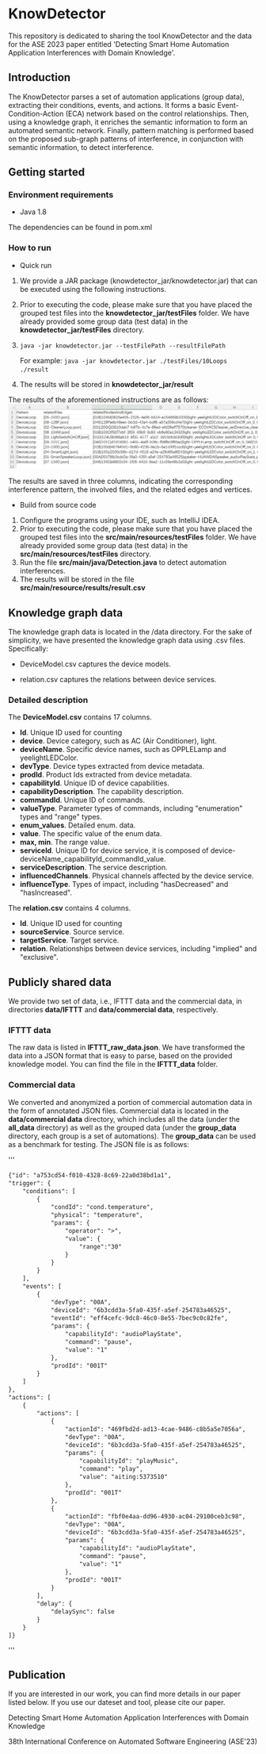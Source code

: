 # KnowDetector
This repository is dedicated to sharing the tool KnowDetector and the
data for the ASE 2023 paper entitled 'Detecting Smart Home Automation
Application Interferences with Domain Knowledge'.

## Introduction
The KnowDetector parses a set of automation applications (group data),
extracting their conditions, events, and actions. It forms a basic
Event-Condition-Action (ECA) network based on the control
relationships. Then, using a knowledge graph, it enriches the semantic
information to form an automated semantic network. Finally, pattern
matching is performed based on the proposed sub-graph patterns of
interference, in conjunction with semantic information, to detect
interference.

## Getting started
### Environment requirements
- Java 1.8

The dependencies can be found in pom.xml


### How to run

- Quick run

1. We provide a JAR package (knowdetector_jar/knowdetector.jar) that
   can be executed using the following instructions.
2. Prior to executing the code, please make sure that you have placed
   the grouped test files into the **knowdetector_jar/testFiles**
   folder. We have already provided some group data (test data) in the
   **knowdetector_jar/testFiles** directory. 
3. ```java -jar knowdetector.jar --testFilePath --resultFilePath```
   
   For example: ```java -jar knowdetector.jar ./testFiles/10Loops ./result```
4. The results will be stored in **knowdetector_jar/result**

The results of the aforementioned instructions are as follows:
![The results of the 10Loops](images/10Loops.png)

The results are saved in three columns, indicating the corresponding
interference pattern, the involved files, and the related edges and
vertices.


- Build from source code

1. Configure the programs using your IDE, such as IntelliJ IDEA.
2. Prior to executing the code, please make sure that you have placed
   the grouped test files into the **src/main/resources/testFiles**
   folder. We have already provided some group data (test data) in the
   **src/main/resources/testFiles** directory.
3. Run the file **src/main/java/Detection.java** to detect automation
   interferences.
4. The results will be stored in the file
   **src/main/resource/results/result.csv**



## Knowledge graph data
The knowledge graph data is located in the /data directory. For the
sake of simplicity, we have presented the knowledge graph data using
.csv files. Specifically:

- DeviceModel.csv captures the device models.

- relation.csv captures the relations between device services.

### Detailed description

The **DeviceModel.csv** contains 17 columns.

- **Id**. Unique ID used for counting
- **device**. Device category, such as AC (Air Conditioner), light.
- **deviceName**. Specific device names, such as OPPLELamp and
  yeelightLEDColor.
- **devType**. Device types extracted from device metadata.
- **prodId**. Product Ids extracted from device metadata.
- **capabilityId**. Unique ID of device capabilities.
- **capabilityDescription**. The capability description.
- **commandId**. Unique ID of commands.
- **valueType**. Parameter types of commands, including "enumeration"
  types and "range" types.
- **enum_values**. Detailed enum. data.
- **value**. The specific value of the enum data.
- **max, min**. The range value.
- **serviceId**. Unique ID for device service, it is composed of
  device-deviceName_capabilityId_commandId_value.
- **serviceDescription**. The service description.
- **influencedChannels**. Physical channels affected by the device
  service.
- **influenceType**. Types of impact, including "hasDecreased" and
  "hasIncreased".

The **relation.csv** contains 4 columns.

- **Id**. Unique ID used for counting
- **sourceService**. Source service.
- **targetService**. Target service.
- **relation**. Relationships between device services, including
  "implied" and "exclusive".


## Publicly shared data
We provide two set of data, i.e., IFTTT data and the commercial data,
in directories **data/IFTTT** and **data/commercial data**,
respectively.
### IFTTT data
The raw data is listed in **IFTTT_raw_data.json**. We have transformed
the data into a JSON format that is easy to parse, based on the
provided knowledge model. You can find the file in the **IFTTT_data**
folder.

### Commercial data
We converted and anonymized a portion of commercial automation data in
the form of annotated JSON files. Commercial data is located in the
**data/commercial data** directory, which includes all the data (under
the **all_data** directory) as well as the grouped data (under the
**group_data** directory, each group is a set of automations). The
**group_data** can be used as a benchmark for testing. The JSON file
is as follows:

'''

    {"id": "a753cd54-f010-4328-8c69-22a0d38bd1a1",
    "trigger": {
        "conditions": [
            {
                "condId": "cond.temperature",
                "physical": "temperature",
                "params": {
                    "operator": ">",
                    "value": {
                        "range":"30"
                    }
                }
            }
        ],
        "events": [
            {
                "devType": "00A",
                "deviceId": "6b3cdd3a-5fa0-435f-a5ef-254783a46525",
                "eventId": "eff4cefc-9dc8-46c0-8e55-7bec9c0c82fe",
                "params": {
                    "capabilityId": "audioPlayState",
                    "command": "pause",
                    "value": "1"
                },
                "prodId": "001T"
            }
        ]
    },
    "actions": [
        {
            "actions": [
                {
                    "actionId": "469fbd2d-ad13-4cae-9486-c8b5a5e7056a",
                    "devType": "00A",
                    "deviceId": "6b3cdd3a-5fa0-435f-a5ef-254783a46525",
                    "params": {
                        "capabilityId": "playMusic",
                        "command": "play",
                        "value": "aiting:5373510"
                    },
                    "prodId": "001T"
                },
                {
                    "actionId": "fbf0e4aa-dd96-4930-ac04-29100ceb3c98",
                    "devType": "00A",
                    "deviceId": "6b3cdd3a-5fa0-435f-a5ef-254783a46525",
                    "params": {
                        "capabilityId": "audioPlayState",
                        "command": "pause",
                        "value": "1"
                    },
                    "prodId": "001T"
                }
            ],
            "delay": {
                "delaySync": false
            }
        }
    ]}

'''

## Publication
If you are interested in our work, you can find more details in our paper listed below. If you use our dateset and tool, please cite our paper.

Detecting Smart Home Automation Application Interferences with Domain Knowledge

38th International Conference on Automated Software Engineering (ASE'23)